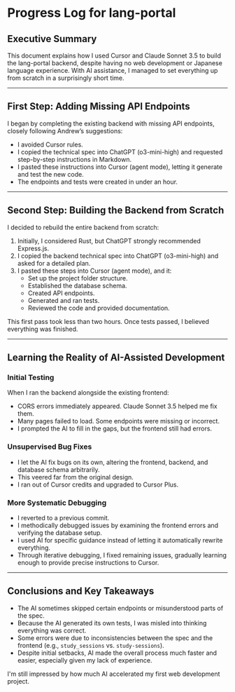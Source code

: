 # Progress Log for lang-portal

## Executive Summary

This document explains how I used Cursor and Claude Sonnet 3.5 to build the lang-portal backend, despite having no web development or Japanese language experience. With AI assistance, I managed to set everything up from scratch in a surprisingly short time.

---

## First Step: Adding Missing API Endpoints

I began by completing the existing backend with missing API endpoints, closely following Andrew’s suggestions:

- I avoided Cursor rules.
- I copied the technical spec into ChatGPT (o3-mini-high) and requested step-by-step instructions in Markdown.
- I pasted these instructions into Cursor (agent mode), letting it generate and test the new code.
- The endpoints and tests were created in under an hour.

---

## Second Step: Building the Backend from Scratch

I decided to rebuild the entire backend from scratch:

1. Initially, I considered Rust, but ChatGPT strongly recommended Express.js.
2. I copied the backend technical spec into ChatGPT (o3-mini-high) and asked for a detailed plan.
3. I pasted these steps into Cursor (agent mode), and it:
   - Set up the project folder structure.
   - Established the database schema.
   - Created API endpoints.
   - Generated and ran tests.
   - Reviewed the code and provided documentation.

This first pass took less than two hours. Once tests passed, I believed everything was finished.

---

## Learning the Reality of AI-Assisted Development

### Initial Testing

When I ran the backend alongside the existing frontend:

- CORS errors immediately appeared. Claude Sonnet 3.5 helped me fix them.
- Many pages failed to load. Some endpoints were missing or incorrect.
- I prompted the AI to fill in the gaps, but the frontend still had errors.

### Unsupervised Bug Fixes

- I let the AI fix bugs on its own, altering the frontend, backend, and database schema arbitrarily.
- This veered far from the original design.
- I ran out of Cursor credits and upgraded to Cursor Plus.

### More Systematic Debugging

- I reverted to a previous commit.
- I methodically debugged issues by examining the frontend errors and verifying the database setup.
- I used AI for specific guidance instead of letting it automatically rewrite everything.
- Through iterative debugging, I fixed remaining issues, gradually learning enough to provide precise instructions to Cursor.

---

## Conclusions and Key Takeaways

- The AI sometimes skipped certain endpoints or misunderstood parts of the spec.
- Because the AI generated its own tests, I was misled into thinking everything was correct.
- Some errors were due to inconsistencies between the spec and the frontend (e.g., `study_sessions` vs. `study-sessions`).
- Despite initial setbacks, AI made the overall process much faster and easier, especially given my lack of experience.

I'm still impressed by how much AI accelerated my first web development project. 